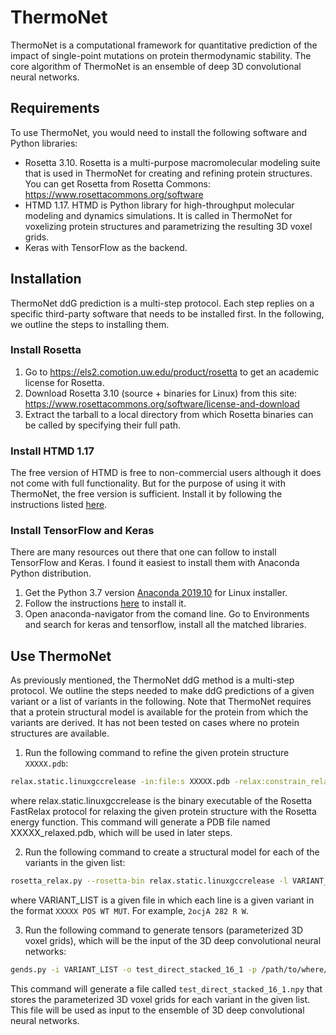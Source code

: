 # ThermoNet
ThermoNet is a computational framework for quantitative prediction of the impact of single-point mutations on protein thermodynamic stability. The core algorithm of ThermoNet is an ensemble of deep 3D convolutional neural networks. 

## Requirements
To use ThermoNet, you would need to install the following software and Python libraries:
  * Rosetta 3.10. Rosetta is a multi-purpose macromolecular modeling suite that is used in ThermoNet for creating and refining protein structures. You can get Rosetta from Rosetta Commons: https://www.rosettacommons.org/software
  * HTMD 1.17. HTMD is Python library for high-throughput molecular modeling and dynamics simulations. It is called in ThermoNet for voxelizing protein structures and parametrizing the resulting 3D voxel grids.
  * Keras with TensorFlow as the backend.

## Installation
ThermoNet ddG prediction is a multi-step protocol. Each step replies on a specific third-party software that needs to be installed first. In the following, we outline the steps to installing them.

### Install Rosetta
1. Go to https://els2.comotion.uw.edu/product/rosetta to get an academic license for Rosetta.
2. Download Rosetta 3.10 (source + binaries for Linux) from this site: https://www.rosettacommons.org/software/license-and-download
3. Extract the tarball to a local directory from which Rosetta binaries can be called by specifying their full path.

### Install HTMD 1.17
The free version of HTMD is free to non-commercial users although it does not come with full functionality. But for the purpose of using it with ThermoNet, the free version is sufficient. Install it by following the instructions listed [here](https://software.acellera.com/install-htmd.html).

### Install TensorFlow and Keras
There are many resources out there that one can follow to install TensorFlow and Keras. I found it easiest to install them with Anaconda  Python distribution.
1. Get the Python 3.7 version [Anaconda 2019.10](https://www.anaconda.com/distribution/) for Linux installer. 
2. Follow the instructions [here](https://docs.anaconda.com/anaconda/install/linux/) to install it.
3. Open anaconda-navigator from the comand line. Go to Environments and search for keras and tensorflow, install all the matched libraries.

## Use ThermoNet
As previously mentioned, the ThermoNet ddG method is a multi-step protocol. We outline the steps needed to make ddG predictions of a given variant or a list of variants in the following. Note that ThermoNet requires that a protein structural model is available for the protein from which the variants are derived. It has not been tested on cases where no protein structures are available. 

1. Run the following command to refine the given protein structure `XXXXX.pdb`:
```bash
relax.static.linuxgccrelease -in:file:s XXXXX.pdb -relax:constrain_relax_to_start_coords -out:suffix _relaxed -out:no_nstruct_label -relax:ramp_constraints false
```
where relax.static.linuxgccrelease is the binary executable of the Rosetta FastRelax protocol for relaxing the given protein structure with the Rosetta energy function. This command will generate a PDB file named XXXXX_relaxed.pdb, which will be used in later steps.

2. Run the following command to create a structural model for each of the variants in the given list:
```bash
rosetta_relax.py --rosetta-bin relax.static.linuxgccrelease -l VARIANT_LIST --base-dir /path/to/where/all/XXXXX_relaxed.pdb/is/stored
```
where VARIANT_LIST is a given file in which each line is a given variant in the format `XXXXX POS WT MUT`. For example, `2ocjA 282 R W`.

3. Run the following command to generate tensors (parameterized 3D voxel grids), which will be the input of the 3D deep convolutional neural networks:
```bash
gends.py -i VARIANT_LIST -o test_direct_stacked_16_1 -p /path/to/where/all/XXXXX_relaxed.pdb/is/stored --boxsize 16 --voxelsize 1 --direct
```
This command will generate a file called `test_direct_stacked_16_1.npy` that stores the parameterized 3D voxel grids for each variant in the given list. This file will be used as input to the ensemble of 3D deep convolutional neural networks.
